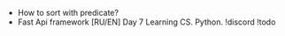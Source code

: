 - How to sort with predicate?
- Fast Api framework
[RU/EN] Day 7 Learning CS. Python. !discord !todo